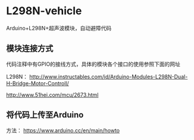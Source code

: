 # L298N-vehicle
Arduino+L298N+超声波模块，自动避障代码

## 模块连接方式
代码注释中有GPIO的接线方式，具体的模块各个接口的使用参照下面的网址
  
L298N： http://www.instructables.com/id/Arduino-Modules-L298N-Dual-H-Bridge-Motor-Controll/
  
http://www.51hei.com/mcu/2673.html
  
## 将代码上传至Arduino
  
方法： https://www.arduino.cc/en/main/howto

